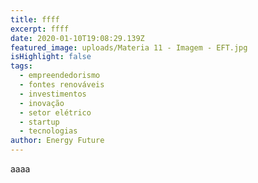 ```yaml
---
title: ffff
excerpt: ffff
date: 2020-01-10T19:08:29.139Z
featured_image: uploads/Materia 11 - Imagem - EFT.jpg
isHighlight: false
tags:
  - empreendedorismo
  - fontes renováveis
  - investimentos
  - inovação
  - setor elétrico
  - startup
  - tecnologias
author: Energy Future
---
```

aaaa
